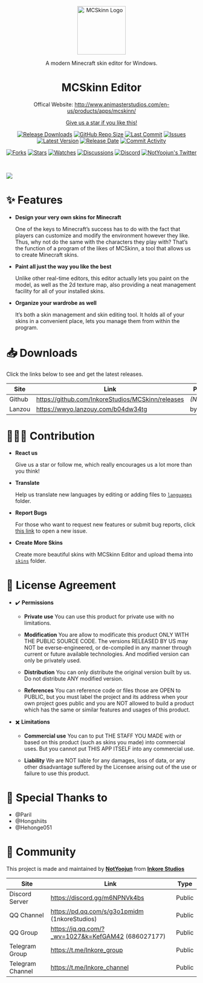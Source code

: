 
<p align="center">
  <a href="http://www.animasterstudios.com/products/apps/mcskinn" target="_blank" rel="noopener noreferrer">
    <img width="128" src="https://github.com/InkoreStudios/MCSkinn/blob/main/logos/MCSkinn.png?raw=true" alt="MCSkinn Logo">
  </a>
</p>

<p align="center">A modern Minecraft skin editor for Windows.</p>

<h1 align="center">
  MCSkinn Editor
</h1>

<p align="center">Offical Website: <a href="http://www.animasterstudios.com/en-us/products/apps/mcskinn/">http://www.animasterstudios.com/en-us/products/apps/mcskinn/</p>
<p align="center">Give us a star if you like this!</p>
<p align="center">
  <a href="https://github.com/InkoreStudios/MCSkinn/releases"><img src="https://img.shields.io/github/downloads/InkoreStudios/MCSkinn/total?color=%239F7AEA" alt="Release Downloads"></a>
  <a href="#"><img src="https://img.shields.io/github/repo-size/InkoreStudios/MCSkinn?color=6882C4" alt="GitHub Repo Size"></a>
  <a href="#"><img src="https://img.shields.io/github/last-commit/InkoreStudios/MCSkinn?color=%23638e66" alt="Last Commit"></a>
  <a href="#"><img src="https://img.shields.io/github/issues/InkoreStudios/MCSkinn?color=f76642" alt="Issues"></a>
  <a href="#"><img src="https://img.shields.io/github/v/release/InkoreStudios/MCSkinn?color=%4CF4A8B4" alt="Latest Version"></a>
  <a href="#"><img src="https://img.shields.io/github/release-date/InkoreStudios/MCSkinn?color=%23b0a3e8" alt="Release Date"></a>
  <a href="https://github.com/InkoreStudios/MCSkinn/commits/"><img src="https://img.shields.io/github/commit-activity/m/InkoreStudios/MCSkinn" alt="Commit Activity"></a>
</p>

<p align="center">
  <a href="https://github.com/InkoreStudios/MCSkinn/network/members"><img src="https://img.shields.io/github/forks/InkoreStudios/MCSkinn?style=social" alt="Forks"></a>
  <a href="https://github.com/InkoreStudios/MCSkinn/stargazers"><img src="https://img.shields.io/github/stars/InkoreStudios/MCSkinn?style=social" alt="Stars"></a>
  <a href="https://github.com/InkoreStudios/MCSkinn/watchers"><img src="https://img.shields.io/github/watchers/InkoreStudios/MCSkinn?style=social" alt="Watches"></a>
  <a href="https://github.com/InkoreStudios/MCSkinn/discussions"><img src="https://img.shields.io/github/discussions/InkoreStudios/MCSkinn?style=social" alt="Discussions"></a>
  <a href="https://discord.gg/m6NPNVk4bs"><img src="https://img.shields.io/discord/1092738458805608561?style=social&label=Discord&logo=discord" alt="Discord"></a>
  <a href="https://twitter.com/NotYoojun"><img src="https://img.shields.io/twitter/follow/NotYoojun?style=social" alt="NotYoojun's Twitter"></a>
</p>

<br>

![](https://github.com/InkoreStudios/MCSkinn/blob/main/docs/images/image_product_mcskinn_screenshot.png?raw=true)

# ✨ Features


- **Design your very own skins for Minecraft** 

  One of the keys to Minecraft’s success has to do with the fact that players can customize and modify the environment however they like. Thus, why not do the same with the characters they play with? That’s the function of a program of the likes of MCSkinn, a tool that allows us to create Minecraft skins.

- **Paint all just the way you like the best**

  Unlike other real-time editors, this editor actually lets you paint on the model, as well as the 2d texture map, also providing a neat management facility for all of your installed skins.

- **Organize your wardrobe as well**

  It’s both a skin management and skin editing tool. It holds all of your skins in a convenient place, lets you manage them from within the program.

# 📥 Downloads

Click the links below to see and get the latest releases.

| Site  | Link  | Password  |
| ------------ | ------------ | ------------ |
| Github  | <https://github.com/InkoreStudios/MCSkinn/releases>  | *(None)*  |
| Lanzou  | <https://wwyo.lanzouy.com/b04dw34tg>  | bynotyoojun  |


# 🙋🏻‍♂️ Contribution

- **React us**

  Give us a star or follow me, which really encourages us a lot more than you think!

- **Translate**

  Help us translate new languages by editing or adding files to [`languages`](https://github.com/InkoreStudios/MCSkinn/tree/main/languages) folder.
  
- **Report Bugs**

  For those who want to request new features or submit bug reports, click [this link](https://github.com/InkoreStudios/MCSkinn/issues/new/choose) to open a new issue.

- **Create More Skins**

  Create more beautiful skins with MCSkinn Editor and upload thema into [`skins`](https://github.com/InkoreStudios/MCSkinn/tree/main/skins) folder.

# 📝 License Agreement

- ✔️ **Permissions**

   -  **Private use** You can use this product for private use with no limitations.
 
   -  **Modification** You are allow to modificate this product ONLY WITH THE PUBLIC SOURCE CODE. The versions RELEASED BY US may NOT be everse-engineered, or de-compiled in any manner through current or future available technologies. And modified version can only be privately used.

   -  **Distribution** You can only distribute the original version built by us. Do not distribute ANY modified version.

   - **References** You can reference code or files those are OPEN to PUBLIC, but you must label the project and its address when your own project goes public and you are NOT allowed to build a product which has the same or similar features and usages of this product.

- ✖️ **Limitations**

   -  **Commercial use** You can to put THE STAFF YOU MADE with or based on this product (such as skins you made) into commercial uses. But you cannot put THIS APP ITSELF into any commercial use.

   -  **Liability** We are NOT liable for any damages, loss of data, or any other disadvantage suffered by the Licensee arising out of the use or failure to use this product.

# 🤝 Special Thanks to

- @Paril
- @Hongshiits
- @Hehonge051


# 🎊 Community

This project is made and maintained by [**NotYoojun**](https://github.com/NotYoojun) from [**Inkore Studios**](https://github.com/InkoreStudios)

| Site  | Link  | Type  |
| ------------ | ------------ | ------------ |
| Discord Server | <https://discord.gg/m6NPNVk4bs>  | Public  |
| QQ Channel  | <https://pd.qq.com/s/g3o1pmidm> (1nkoreStudios)  | Public  |
| QQ Group |<https://jq.qq.com/?_wv=1027&k=KefGAM42> (686027177)  | Public  |
| Telegram Group | <https://t.me/Inkore_group>  | Public  |
| Telegram Channel | <https://t.me/Inkore_channel>  | Public  |
